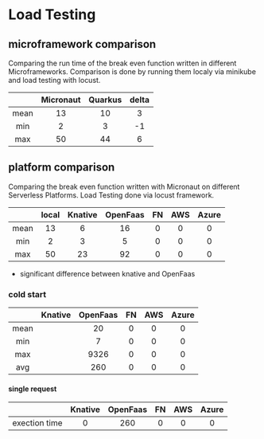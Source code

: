 
# Load Testing

## microframework comparison

Comparing the run time of the break even function written in different Microframeworks.
Comparison is done by running them localy via minikube and load testing with locust.

|     | Micronaut | Quarkus | delta |
|:---:|:--------: |:------:|:----:|
| mean| 13        | 10     | 3  |
| min | 2         | 3      | -1  |
| max | 50        | 44     | 6  |

## platform comparison

Comparing the break even function written with Micronaut on different Serverless Platforms.
Load Testing done via locust framework.

|     | local | Knative| OpenFaas | FN | AWS | Azure |
|:---:|:--------:  |:---:|:------:|:----:|:---: | :---:  |
| mean| 13         | 6  | 16     | 0  | 0 | 0 |
| min | 2          | 3  | 5      | 0  | 0 | 0 |
| max | 50         | 23 |92     | 0  | 0 | 0 |

- significant difference between knative and OpenFaas

### cold start

|     | Knative | OpenFaas | FN  | AWS | Azure |
|:---:|:-------:|:--------:|:---:|:---:|:---:  |
| mean|         | 20       | 0   | 0   | 0 |
| min |         | 7        | 0   | 0   | 0 |
| max |         | 9326     | 0   | 0   | 0 |
| avg |         | 260      | 0   | 0   | 0 |

#### single request
|     |  Knative | OpenFaas | FN | AWS | Azure |
|:---:| :---: |:------:|:----:|:---: | :---:  |
| exection time|   0   | 260     | 0  | 0 | 0 |

